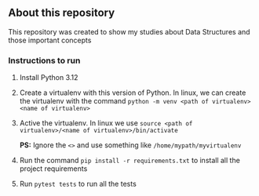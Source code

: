 ## About this repository
This repository was created to show my studies about Data Structures and those important concepts

### Instructions to run
1. Install Python 3.12
2. Create a virtualenv with this version of Python. In linux, we can create the virtualenv with the command `python -m venv <path of virtualenv> <name of virtualenv>`
3. Active the virtualenv. In linux we use `source <path of virtualenv>/<name of virtualenv>/bin/activate`

   **PS:** Ignore the `<>` and use something like `/home/mypath/myvirtualenv`
5. Run the command `pip install -r requirements.txt` to install all the project requirements
6. Run `pytest tests` to run all the tests
